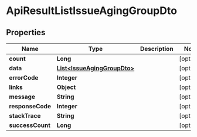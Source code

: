 
# ApiResultListIssueAgingGroupDto

## Properties
Name | Type | Description | Notes
------------ | ------------- | ------------- | -------------
**count** | **Long** |  |  [optional]
**data** | [**List&lt;IssueAgingGroupDto&gt;**](IssueAgingGroupDto.md) |  |  [optional]
**errorCode** | **Integer** |  |  [optional]
**links** | **Object** |  |  [optional]
**message** | **String** |  |  [optional]
**responseCode** | **Integer** |  |  [optional]
**stackTrace** | **String** |  |  [optional]
**successCount** | **Long** |  |  [optional]



